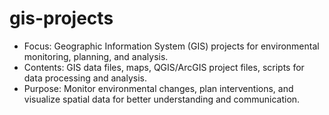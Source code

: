# gis-projects
   - Focus: Geographic Information System (GIS) projects for environmental monitoring, planning, and analysis.
   - Contents: GIS data files, maps, QGIS/ArcGIS project files, scripts for data processing and analysis.
   - Purpose: Monitor environmental changes, plan interventions, and visualize spatial data for better understanding and communication.
